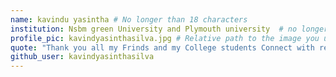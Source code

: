 ```yaml
---
name: kavindu yasintha # No longer than 18 characters
institution: Nsbm green University and Plymouth university  # no longer than 58 characters
profile_pic: kavindyasinthasilva.jpg # Relative path to the image you uploaded
quote: "Thank you all my Frinds and my College students Connect with remort ACEECSING git.love you github ," # No longer than 100 characters
github_user: kavindyasinthasilva
---
```

